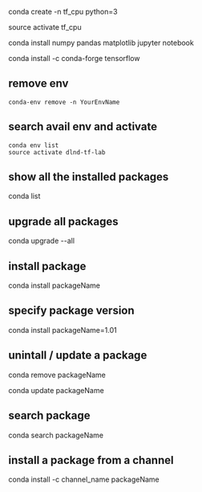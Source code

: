 conda create -n tf_cpu python=3

source activate tf_cpu

conda install numpy pandas matplotlib jupyter notebook

conda install -c conda-forge tensorflow


## remove env
```
conda-env remove -n YourEnvName
```

## search avail env and activate
```
conda env list
source activate dlnd-tf-lab
```

## show all the installed packages

conda list

## upgrade all packages

conda upgrade --all

## install package

conda install packageName

## specify package version

conda install packageName=1.01

## unintall / update a package

conda remove packageName

conda update packageName

## search package

conda search packageName

## install a package from a channel

conda install -c channel_name packageName
